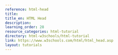 ```yaml
---
reference: html-head
title:
title_en: HTML Head
description:
learning_order: 28
resource_categories: html-tutorial
directory: html-w3schools/html-tutorial
link: https://www.w3schools.com/html/html_head.asp
layout: tutorials
---
```


